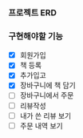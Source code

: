 ### 프로젝트 ERD

### 구현해야할 기능
- [x] 회원가입
- [X] 책 등록
- [X] 추가입고
- [X] 장바구니에 책 담기
- [ ] 장바구니에서 주문
- [ ] 리뷰작성
- [ ] 내가 쓴 리뷰 보기
- [ ] 주문 내역 보기